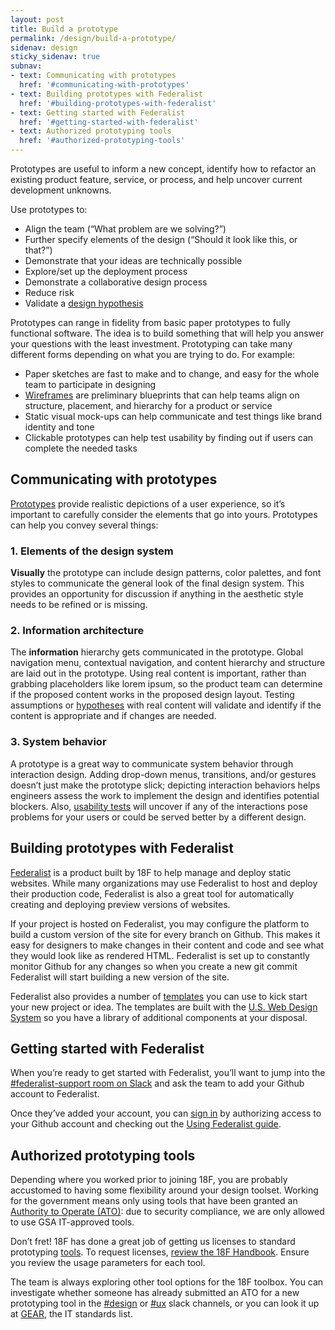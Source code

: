 ```yaml
---
layout: post
title: Build a prototype
permalink: /design/build-a-prototype/
sidenav: design
sticky_sidenav: true
subnav:
- text: Communicating with prototypes
  href: '#communicating-with-prototypes'
- text: Building prototypes with Federalist
  href: '#building-prototypes-with-federalist'
- text: Getting started with Federalist
  href: '#getting-started-with-federalist'
- text: Authorized prototyping tools
  href: '#authorized-prototyping-tools'
---
```


Prototypes are useful to inform a new concept, identify how to refactor an existing product feature, service, or process, and help uncover current development unknowns.

Use prototypes to:

- Align the team (“What problem are we solving?”)
- Further specify elements of the design (“Should it look like this, or that?”)
- Demonstrate that your ideas are technically possible
- Explore/set up the deployment process
- Demonstrate a collaborative design process
- Reduce risk
- Validate a [design hypothesis](https://methods.18f.gov/decide/design-hypothesis/)

Prototypes can range in fidelity from basic paper prototypes to fully functional software. The idea is to build something that will help you answer your questions with the least investment. Prototyping can take many different forms depending on what you are trying to do. For example:

- Paper sketches are fast to make and to change, and easy for the whole team to participate in designing
- [Wireframes](https://methods.18f.gov/make/wireframing/) are preliminary blueprints that can help teams align on structure, placement, and hierarchy for a product or service
- Static visual mock-ups can help communicate and test things like brand identity and tone
- Clickable prototypes can help test usability by finding out if users can complete the needed tasks


## Communicating with prototypes

[Prototypes](https://methods.18f.gov/make/prototyping/) provide realistic depictions of a user experience, so it’s important to carefully consider the elements that go into yours. Prototypes can help you convey several things:

### 1. Elements of the design system

**Visually** the prototype can include design patterns, color palettes, and font styles to communicate the general look of the final design system. This provides an opportunity for discussion if anything in the aesthetic style needs to be refined or is missing.

### 2. Information architecture

The **information** hierarchy gets communicated in the prototype. Global navigation menu, contextual navigation, and content hierarchy and structure are laid out in the prototype. Using real content is important, rather than grabbing placeholders like lorem ipsum, so the product team can determine if the proposed content works in the proposed design layout. Testing assumptions or [hypotheses](https://methods.18f.gov/decide/design-hypothesis/) with real content will validate and identify if the content is appropriate and if changes are needed.

### 3. System behavior

A prototype is a great way to communicate system behavior through interaction design. Adding drop-down menus, transitions, and/or gestures doesn’t just make the prototype slick; depicting interaction behaviors helps engineers assess the work to implement the design and identifies potential blockers. Also, [usability tests](https://methods.18f.gov/validate/usability-testing/) will uncover if any of the interactions pose problems for your users or could be served better by a different design.


## Building prototypes with Federalist

[Federalist](https://federalist.18f.gov/) is a product built by 18F to help manage and deploy static websites. While many organizations may use Federalist to host and deploy their production code, Federalist is also a great tool for automatically creating and deploying preview versions of websites.

If your project is hosted on Federalist, you may configure the platform to build a custom version of the site for every branch on Github. This makes it easy for designers to make changes in their content and code and see what they would look like as rendered HTML. Federalist is set up to constantly monitor Github for any changes so when you create a new git commit Federalist will start building a new version of the site.

Federalist also provides a number of [templates](https://federalist.18f.gov/pages/using-federalist/templates/) you can use to kick start your new project or idea. The templates are built with the [U.S. Web Design System](https://designsystem.digital.gov/) so you have a library of additional components at your disposal.


## Getting started with Federalist
When you’re ready to get started with Federalist, you’ll want to jump into the [#federalist-support room on Slack](https://chat.18f.gov/) and ask the team to add your Github account to Federalist.

Once they’ve added your account, you can [sign in](https://federalistapp.18f.gov/) by authorizing access to your Github account and checking out the [Using Federalist guide](https://federalist.18f.gov/pages/using-federalist/).


## Authorized prototyping tools

Depending where you worked prior to joining 18F, you are probably accustomed to having some flexibility around your design toolset. Working for the government means only using tools that have been granted an [Authority to Operate (ATO)](https://before-you-ship.18f.gov/ato/): due to security compliance, we are only allowed to use GSA IT-approved tools.

Don’t fret! 18F has done a great job of getting us licenses to standard prototyping [tools](https://handbook.18f.gov/design/#tools). To request licenses, [review the 18F Handbook](https://handbook.18f.gov/design/#tools). Ensure you review the usage parameters for each tool.  

The team is always exploring other tool options for the 18F toolbox. You can investigate whether someone has already submitted an ATO for a new prototyping tool in the [#design](https://gsa-tts.slack.com/messages/design) or [#ux](https://gsa-tts.slack.com/messages/ux) slack channels, or you can look it up at [GEAR](https://ea.gsa.gov/#!/itstandards), the IT standards list.
